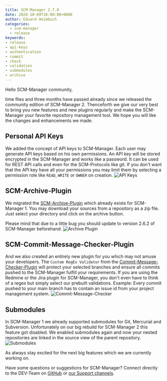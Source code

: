 ```yaml
---
title: SCM-Manager 2.7.0
date: 2020-10-09T16:00:00+0000
author: Eduard Heimbuch
categories:
  - scm-manager
  - release
keywords:
- release
- api-keys
- authentication
- commit
- check
- validation
- submodules
- archive
---
```


Hello SCM-Manager community,

time flies and three months have passed already since we released the community edition of SCM-Manager 2. 
Thenceforth we give our very best to bring you new features and new plugins regularly and make the SCM-Manager your favorite repository management tool.
We hope you will like the changes and enhancements we made.

## Personal API Keys
We added the concept of API keys to SCM-Manager. Each user may generate API keys based on his own permissions. 
An API key will be stored encrypted in the SCM-Manager and works like a password. It can be used for REST API calls and even for the SCM-Protocols like git.
If you don't want that the API key have all your permissions you may limit them by selecting a permission role like `READ`, `WRITE` or `OWNER` on creation.
![API Keys](assets/api-keys.png)

## SCM-Archive-Plugin
We migrated the [SCM-Archive-Plugin](https://www.scm-manager.org/plugins/scm-archive-plugin/) which already exists for SCM-Manager 1. 
You may download your sources from a repository as a zip file. Just select your directory and click on the archive button.

Please mind that due to a little bug you should update to version 2.6.2 of SCM-Manager beforehand.
![Archive Plugin](assets/archive-plugin.png)

## SCM-Commit-Message-Checker-Plugin
And we also created an entirely new plugin for you which may not amuse your developers. 
The `Custom RegEx Validator` from the [Commit-Message-Checker-Plugin]((https://www.scm-manager.org/plugins/scm-commit-message-checker-plugin/)) will protect your selected branches and ensure all commits pushed to the SCM-Manager fulfill your requirements.
If you are using the Redmine or the Jira plugin for SCM-Manager, you don't even have to think of a regex but simply select our prebuilt validations.
Example: Every commit pushed to your main branch has to contain an issue id from your project management system.
![Commit-Message-Checker](assets/commit-message-validation.png)

## Submodules
In SCM-Manager 1 we already supported submodules for Git, Mercurial and Subversion. Unfortunately on our big rebuild for SCM-Manager 2 this feature got disabled. 
We enabled submodules again and now your nested repositories are linked in the source view of the parent repository.
![Submodules](assets/submodules.png)

As always stay excited for the next big features which we are currently working on.

Have some questions or suggestions for SCM-Manager? Connect directly to the DEV-Team on [GitHub](https://github.com/scm-manager/scm-manager/) or [our Support channels](https://www.scm-manager.org/support/).
